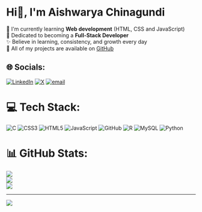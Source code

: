 # Hi👋, I'm Aishwarya Chinagundi 
🌱 I'm currently learning **Web development** (HTML, CSS and JavaScript)<br>🚀 Dedicated to becoming  a **Full-Stack Developer** <br>✨ Believe in learning, consistency, and growth every day<br> 📂 All of my projects are available on [GitHub](https://github.com/AISHWARYA152)</br>


## 🌐 Socials:
[![LinkedIn](https://img.shields.io/badge/LinkedIn-%230077B5.svg?logo=linkedin&logoColor=white)](https://linkedin.com/in/https://www.linkedin.com/in/aishwarya-chinagundi-21a341356) [![X](https://img.shields.io/badge/X-black.svg?logo=X&logoColor=white)](https://x.com/https://x.com/Aishwarya54411?t=AMHCz3qn_f8YwPwWJ7l03Q&s=09) [![email](https://img.shields.io/badge/Email-D14836?logo=gmail&logoColor=white)](mailto:nagathanshreeshail@gmail.com) 

# 💻 Tech Stack:
![C](https://img.shields.io/badge/c-%2300599C.svg?style=flat&logo=c&logoColor=white) ![CSS3](https://img.shields.io/badge/css3-%231572B6.svg?style=flat&logo=css3&logoColor=white) ![HTML5](https://img.shields.io/badge/html5-%23E34F26.svg?style=flat&logo=html5&logoColor=white) ![JavaScript](https://img.shields.io/badge/javascript-%23323330.svg?style=flat&logo=javascript&logoColor=%23F7DF1E) ![GitHub](https://img.shields.io/badge/github-%23121011.svg?style=flat&logo=github&logoColor=white) ![R](https://img.shields.io/badge/r-%23276DC3.svg?style=flat&logo=r&logoColor=white) ![MySQL](https://img.shields.io/badge/mysql-4479A1.svg?style=flat&logo=mysql&logoColor=white) ![Python](https://img.shields.io/badge/python-3670A0?style=flat&logo=python&logoColor=ffdd54)
# 📊 GitHub Stats:
![](https://github-readme-stats.vercel.app/api?username=AISHWARYA152&theme=dark&hide_border=false&include_all_commits=false&count_private=false)<br/>
![](https://nirzak-streak-stats.vercel.app/?user=AISHWARYA152&theme=dark&hide_border=false)<br/>
![](https://github-readme-stats.vercel.app/api/top-langs/?username=AISHWARYA152&theme=dark&hide_border=false&include_all_commits=false&count_private=false&layout=compact)

---
[![](https://visitcount.itsvg.in/api?id=AISHWARYA152&icon=0&color=0)](https://visitcount.itsvg.in)

<!-- Proudly created with GPRM ( https://gprm.itsvg.in ) -->
